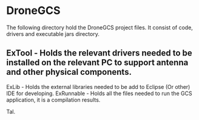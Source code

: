 # DroneGCS

The following directory hold the DroneGCS project files.
It consist of code, drivers and executable jars directory.

## ExTool -      Holds the relevant drivers needed to be installed on the relevant PC to support antenna and other physical components.
ExLib   -     Holds the external libraries needed to be add to Eclipse (Or other) IDE for developing.
ExRunnable -  Holds all the files needed to run the GCS application, it is a compilation results.

Tal.
